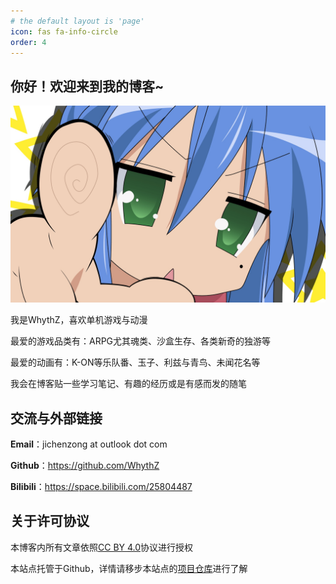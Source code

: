 ```yaml
---
# the default layout is 'page'
icon: fas fa-info-circle
order: 4
---
```


<!-- > Add Markdown syntax content to file `_tabs/about.md`{: .filepath } and it will show up on this page.
{: .prompt-tip } -->

## 你好！欢迎来到我的博客~
![KonataIzumi.jpg](/assets/img/KonataIzumi.jpg)

我是WhythZ，喜欢单机游戏与动漫

最爱的游戏品类有：ARPG尤其魂类、沙盒生存、各类新奇的独游等

最爱的动画有：K-ON等乐队番、玉子、利兹与青鸟、未闻花名等

我会在博客贴一些学习笔记、有趣的经历或是有感而发的随笔

## 交流与外部链接

**Email**：jichenzong at outlook dot com

**Github**：<https://github.com/WhythZ>

**Bilibili**：<https://space.bilibili.com/25804487>

## 关于许可协议
本博客内所有文章依照[CC BY 4.0](https://creativecommons.org/licenses/by/4.0/)协议进行授权

本站点托管于Github，详情请移步本站点的[项目仓库](https://github.com/WhythZ/whythz.github.io)进行了解